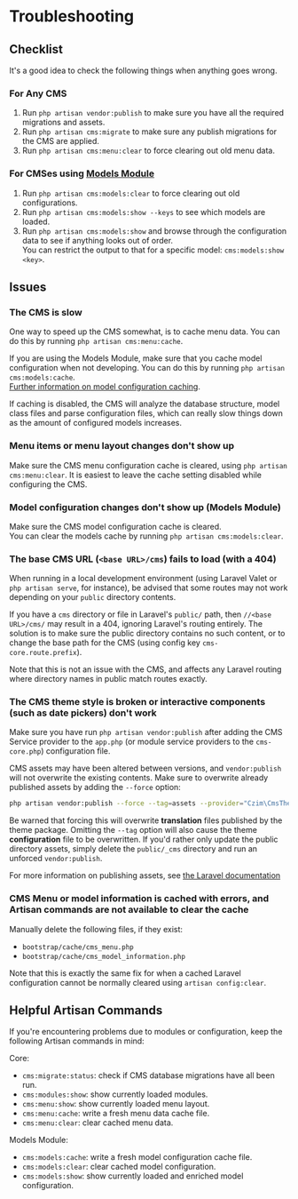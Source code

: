 # Troubleshooting


## Checklist

It's a good idea to check the following things when anything goes wrong. 

### For Any CMS

1. Run `php artisan vendor:publish` to make sure you have all the required migrations and assets.
2. Run `php artisan cms:migrate` to make sure any publish migrations for the CMS are applied.
3. Run `php artisan cms:menu:clear` to force clearing out old menu data.

### For CMSes using [Models Module](https://github.com/czim/laravel-cms-models)

1. Run `php artisan cms:models:clear` to force clearing out old configurations.  
2. Run `php artisan cms:models:show --keys` to see which models are loaded.
3. Run `php artisan cms:models:show` and browse through the configuration data to see if anything looks out of order.  
    You can restrict the output to that for a specific model: `cms:models:show <key>`.


## Issues


### The CMS is slow

One way to speed up the CMS somewhat, is to cache menu data.
You can do this by running `php artisan cms:menu:cache`.

If you are using the Models Module, make sure that you cache model configuration when not developing.
You can do this by running `php artisan cms:models:cache`.  
[Further information on model configuration caching](https://github.com/czim/laravel-cms-models/blob/master/documentation/General.md#caching-model-information).

If caching is disabled, the CMS will analyze the database structure, model class files and parse configuration files,
which can really slow things down as the amount of configured models increases.


### Menu items or menu layout changes don't show up

Make sure the CMS menu configuration cache is cleared, using `php artisan cms:menu:clear`.
It is easiest to leave the cache setting disabled while configuring the CMS.


### Model configuration changes don't show up (Models Module)

Make sure the CMS model configuration cache is cleared.  
You can clear the models cache by running `php artisan cms:models:clear`.


### The base CMS URL (`<base URL>/cms`) fails to load (with a 404)
  
When running in a local development environment (using Laravel Valet or `php artisan serve`, for instance), 
be advised that some routes may not work depending on your `public` directory contents.

If you have a `cms` directory or file in Laravel's `public/` path, then `//<base URL>/cms/` may result in a 404,
ignoring Laravel's routing entirely. The solution is to make sure the public directory contains no such content,
or to change the base path for the CMS (using config key `cms-core.route.prefix`).

Note that this is not an issue with the CMS, and affects any Laravel routing where directory names in public match routes exactly.


### The CMS theme style is broken or interactive components (such as date pickers) don't work

Make sure you have run `php artisan vendor:publish` after adding the CMS Service provider to the `app.php` 
(or module service providers to the `cms-core.php`) configuration file.

CMS assets may have been altered between versions, and `vendor:publish` will not overwrite the existing contents.
Make sure to overwrite already published assets by adding the `--force` option:

```bash
php artisan vendor:publish --force --tag=assets --provider="Czim\CmsTheme\Providers\CmsThemeServiceProvider"
```

Be warned that forcing this will overwrite **translation** files published by the theme package. 
Omitting the `--tag` option will also cause the theme **configuration** file to be overwritten.
If you'd rather only update the public directory assets, simply delete the `public/_cms` directory and run an unforced `vendor:publish`.

For more information on publishing assets, see [the Laravel documentation](https://laravel.com/docs/5.3/packages#public-assets)


### CMS Menu or model information is cached with errors, and Artisan commands are not available to clear the cache

Manually delete the following files, if they exist:

- `bootstrap/cache/cms_menu.php`
- `bootstrap/cache/cms_model_information.php`

Note that this is exactly the same fix for when a cached Laravel configuration cannot be normally cleared using `artisan config:clear`. 


## Helpful Artisan Commands

If you're encountering problems due to modules or configuration, keep the following Artisan commands in mind:

Core:

- `cms:migrate:status`: check if CMS database migrations have all been run.
- `cms:modules:show`: show currently loaded modules.
- `cms:menu:show`: show currently loaded menu layout.
- `cms:menu:cache`: write a fresh menu data cache file.
- `cms:menu:clear`: clear cached menu data.

Models Module:

- `cms:models:cache`: write a fresh model configuration cache file.
- `cms:models:clear`: clear cached model configuration.
- `cms:models:show`: show currently loaded and enriched model configuration.
